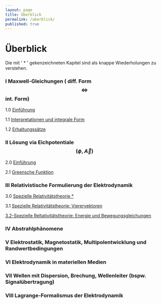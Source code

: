 ```yaml
---
layout: page
title: Überblick
permalink: /uberblick/
published: true
---
```

# Überblick

Die mit ' * ' gekenzeichneten Kapitel sind als knappe Wiederholungen zu verstehen.

### I Maxwell-Gleichungen ( diff. Form $$ \Longleftrightarrow $$ int. Form)

1.0 [Einführung](https://elektrodynamik.github.io/2018/04/12/1.0-Maxwell-Gleichungen-Einführung.html "Maxwell-Gleichungen: Einführung")

1.1 [Interpretationen und integrale Form](https://elektrodynamik.github.io/2018/04/17/1.1-Maxwell-Gleichungen-Interpretationen.html "Maxwell-Gleichungen: Interpretationen und integrale Form")

1.2 [Erhaltungssätze](https://elektrodynamik.github.io/2018/04/19/1.2-Maxwell-Gleichungen-Erhaltungssätze.html "Maxwell-Gleichungen: Erhaltungssätze")

### II Lösung via Eichpotentiale $$ (\phi , \vec A)  $$

2.0 [Einführung](https://elektrodynamik.github.io/2018/04/24/2.0-Entkopplung-via-Eichpotentiale-Einführung.html "Entkopplung via Eichpotentiale: Einführung")

2.1 [Greensche Funktion](https://elektrodynamik.github.io/2018/04/26/2.1-Entkopplung-via-Eichpotentiale-Greensche-Funktion.html "Entkopplung via Eichpotentiale: Greensche Funktion ")

### III Relativistische Formulierung der Elektrodynamik

3.0 [Spezielle Relativitätstheorie * ](https://elektrodynamik.github.io/2018/05/03/3.0-Spezielle-Relativitätstheorie.html "Spezielle Relativitätstheorie " ) 

3.1 [Spezielle Relativitätstheorie: Vierervektoren](https://elektrodynamik.github.io/2018/05/08/3.1-Spezielle-Relativitätstheorie-Vierervektoren.html "Spezielle Relativitätstheorie: Vierervektoren")

[3.2-Spezielle Reltativitätstheorie: Energie und Bewegungsgleichungen](https://elektrodynamik.github.io/2018/05/15/3.2-Spezielle-Reltativitätstheorie-Energie-und-Bewegungsgleichungen.html "3.2-Spezielle-Reltativitätstheorie-Energie-und-Bewegungsgleichungen")

### IV Abstrahlphänomene
### V Elektrostatik, Magnetostatik, Multipolentwicklung und Randwertbedingungen
### VI Elektrodynamik in materiellen Medien
### VII Wellen mit Dispersion, Brechung, Wellenleiter (bspw. Signalübertragung)
### VIII Lagrange-Formalismus der Elektrodynamik
